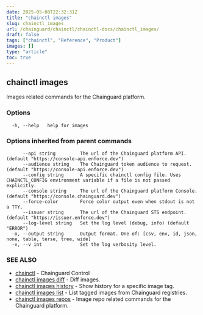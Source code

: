 ```yaml
---
date: 2025-05-08T22:32:31Z
title: "chainctl images"
slug: chainctl_images
url: /chainguard/chainctl/chainctl-docs/chainctl_images/
draft: false
tags: ["chainctl", "Reference", "Product"]
images: []
type: "article"
toc: true
---
```

## chainctl images

Images related commands for the Chainguard platform.

### Options

```
  -h, --help   help for images
```

### Options inherited from parent commands

```
      --api string         The url of the Chainguard platform API. (default "https://console-api.enforce.dev")
      --audience string    The Chainguard token audience to request. (default "https://console-api.enforce.dev")
      --config string      A specific chainctl config file. Uses CHAINCTL_CONFIG environment variable if a file is not passed explicitly.
      --console string     The url of the Chainguard platform Console. (default "https://console.chainguard.dev")
      --force-color        Force color output even when stdout is not a TTY.
      --issuer string      The url of the Chainguard STS endpoint. (default "https://issuer.enforce.dev")
      --log-level string   Set the log level (debug, info) (default "ERROR")
  -o, --output string      Output format. One of: [csv, env, id, json, none, table, terse, tree, wide]
  -v, --v int              Set the log verbosity level.
```

### SEE ALSO

* [chainctl](/chainguard/chainctl/chainctl-docs/chainctl/)	 - Chainguard Control
* [chainctl images diff](/chainguard/chainctl/chainctl-docs/chainctl_images_diff/)	 - Diff images.
* [chainctl images history](/chainguard/chainctl/chainctl-docs/chainctl_images_history/)	 - Show history for a specific image tag.
* [chainctl images list](/chainguard/chainctl/chainctl-docs/chainctl_images_list/)	 - List tagged images from Chainguard registries.
* [chainctl images repos](/chainguard/chainctl/chainctl-docs/chainctl_images_repos/)	 - Image repo related commands for the Chainguard platform.

